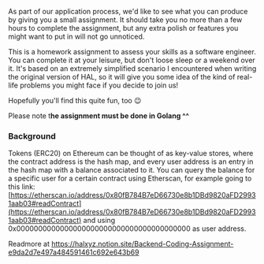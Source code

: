As part of our application process, we'd like to see what you can produce by giving you a small assignment. It should take you no more than a few hours to complete the assignment, but any extra polish or features you might want to put in will not go unnoticed.

This is a homework assignment to assess your skills as a software engineer. You can complete it at your leisure, but don't loose sleep or a weekend over it. It's based on an extremely simplified scenario I encountered when writing the original version of HAL, so it will give you some idea of the kind of real-life problems you might face if you decide to join us! 

Hopefully you'll find this quite fun, too 😉

Please note t**he assignment must be done in Golang ^^**


### Background

Tokens (ERC20) on Ethereum can be thought of as key-value stores, where the contract address is the hash map, and every user address is an entry in the hash map with a balance associated to it. You can query the balance for a specific user for a certain contract using Etherscan, for example going to this link: [https://etherscan.io/address/0x80fB784B7eD66730e8b1DBd9820aFD29931aab03#readContract](https://etherscan.io/address/0x80fB784B7eD66730e8b1DBd9820aFD29931aab03#readContract) and using 0x0000000000000000000000000000000000000000 as user address.



Readmore at https://halxyz.notion.site/Backend-Coding-Assignment-e9da2d7e497a484591461c692e643b69